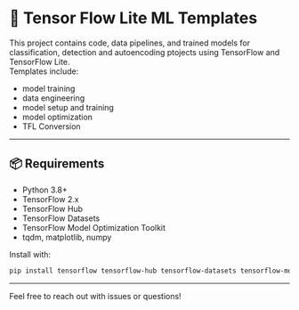 # 🧠 Tensor Flow Lite ML Templates

This project contains code, data pipelines, and trained models for classification, detection and autoencoding ptojects using TensorFlow and TensorFlow Lite.  
Templates include:
  * model training
  * data engineering
  * model setup and training
  * model optimization
  * TFL Conversion
---

## 📦 Requirements

- Python 3.8+
- TensorFlow 2.x
- TensorFlow Hub
- TensorFlow Datasets
- TensorFlow Model Optimization Toolkit
- tqdm, matplotlib, numpy

Install with:

```bash
pip install tensorflow tensorflow-hub tensorflow-datasets tensorflow-model-optimization tqdm matplotlib
```
---

Feel free to reach out with issues or questions!
